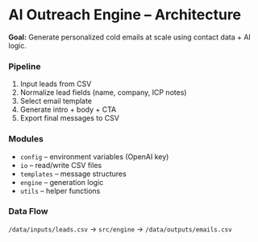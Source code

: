 # AI Outreach Engine – Architecture

**Goal:** Generate personalized cold emails at scale using contact data + AI logic.

### Pipeline
1. Input leads from CSV
2. Normalize lead fields (name, company, ICP notes)
3. Select email template
4. Generate intro + body + CTA
5. Export final messages to CSV

### Modules
- `config` – environment variables (OpenAI key)
- `io` – read/write CSV files
- `templates` – message structures
- `engine` – generation logic
- `utils` – helper functions

### Data Flow
`/data/inputs/leads.csv` → `src/engine` → `/data/outputs/emails.csv`
